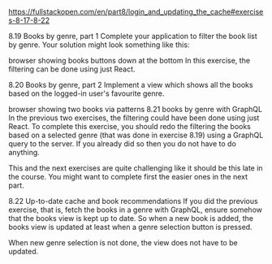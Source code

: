 https://fullstackopen.com/en/part8/login_and_updating_the_cache#exercises-8-17-8-22

8.19 Books by genre, part 1
Complete your application to filter the book list by genre. Your solution might look something like this:

browser showing books buttons down at the bottom
In this exercise, the filtering can be done using just React.

8.20 Books by genre, part 2
Implement a view which shows all the books based on the logged-in user's favourite genre.

browser showing two books via patterns
8.21 books by genre with GraphQL
In the previous two exercises, the filtering could have been done using just React. To complete this exercise, you should redo the filtering the books based on a selected genre (that was done in exercise 8.19) using a GraphQL query to the server. If you already did so then you do not have to do anything.

This and the next exercises are quite challenging like it should be this late in the course. You might want to complete first the easier ones in the next part.

8.22 Up-to-date cache and book recommendations
If you did the previous exercise, that is, fetch the books in a genre with GraphQL, ensure somehow that the books view is kept up to date. So when a new book is added, the books view is updated at least when a genre selection button is pressed.

When new genre selection is not done, the view does not have to be updated.
